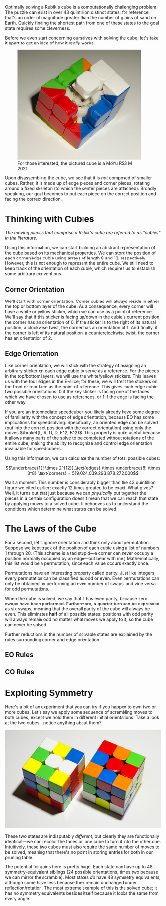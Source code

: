 Optimally solving a Rubik's cube is a computationally challenging problem. The puzzle can exist in over 43 quintillion distinct states; for reference, that's an order of magnitude greater than the number of grains of sand on Earth. Quickly finding the shortest path from one of these states to the goal state requires some cleverness.

Before we even start concerning ourselves with solving the cube, let's take it apart to get an idea of how it *really* works.

<figure style="max-width: 400px">
    <img src="disassembled.jpg" alt="partially disassembled cube">
    <figcaption>For those interested, the pictured cube is a MoYu RS3 M 2021.</figcaption>
</figure>

Upon disassembling the cube, we see that it is *not* composed of smaller cubes. Rather, it is made up of edge pieces and corner pieces, rotating around a fixed skeleton (to which the center pieces are attached). Broadly speaking, our goal becomes to put each piece on the 
correct position and facing the correct direction.

# Thinking with Cubies

*The moving pieces that comprise a Rubik's cube are referred to as "cubies" in the literature.*

Using this information, we can start building an abstract representation of the cube based on its mechanical properties. We can store the position of each corner/edge cubie using arrays of length 8 and 12, respectively. However, this is not enough to represent the entire cube. We still need to keep track of the orientation of each cubie, which requires us to establish some arbitrary conventions.

## Corner Orientation

We'll start with corner orientation. Corner cubies will always reside in either the top or bottom layer of the cube. As a consequence, every corner will have a white or yellow sticker, which we can use as a point of reference. We'll say that if this sticker is facing up/down in the cubie's current position, the corner has an orientation of $0$. If the sticker is to the right of its natural position, a clockwise twist, the corner has an orientation of $1$. And finally, if the corner is left of its natural position, a counterclockwise twist, the corner has an orientation of $2$.

## Edge Orientation

Like corner orientation, we will stick with the strategy of assigning an arbitrary sticker on each edge cubie to serve as a reference. For the pieces in the top/bottom layers, we will use the white/yellow stickers. This leaves us with the four edges in the E-slice; for these, we will treat the stickers on the front or rear face as the point of reference. This gives each edge cubie two possible orientations: $0$ if the key sticker is facing one of the faces which we have chosen to use as references, or $1$ if the edge is facing the other way.

If you are an intermediate speedcuber, you likely already have some degree of familiarity with the concept of edge orientation, because EO has some implications for speedsolving. Specifically, an oriented edge can be solved (put into the correct position with the correct orientation) using only the moves $\braket{L, R, U, D, F^2, B^2}$. This property is quite useful because it allows many parts of the solve to be completed without rotations of the entire cube, making the ability to recognize and control edge orientation invaluable for speedcubers.

Using this information, we can calculate the number of total possible cubes:

$$\underbrace{12! \times 2^{12}}_\text{edges} \times \underbrace{8! \times 3^8}_\text{corners} = 519,024,039,293,878,272,000$$

Wait a moment. This number is considerably bigger than the 43 quintillion figure we cited earlier; exactly 12 times greater, to be exact. What gives? Well, it turns out that just because we can *physically* put together the pieces in a certain configuration doesn't mean that we can reach that state by applying moves to a solved cube. It behooves us to understand the conditions which determine what states can be solved.

# The Laws of the Cube

For a second, let's ignore orientation and think only about permutation. Suppose we kept track of the position of each cubie using a list of numbers $1$ through $20$. (This scheme is a tad stupid&mdash;a corner can never occupy a position normally occupied by an edge&mdash;but bear with me.) Mathematically, this list would be a permutation, since each value occurs exactly once.

Permutations have an interesting property called parity. Just like integers, every permutation can be classified as odd or even. Even permutations can only be obtained by performing an even number of swaps, and vice versa for odd permutations.

When the cube is solved, we say that it has even parity, because zero swaps have been performed. Furthermore, a quarter turn can be expressed as six swaps, meaning that the overall parity of the cube will always be even. This eliminates **half** of all possible states: positions with odd parity will always remain odd no matter what moves we apply to it, so the cube can never be solved.

Further reductions in the number of solvable states are explained by the rules surrounding corner and edge orientation.

## EO Rules

## CO Rules

# Exploiting Symmetry

Here's a bit of an experiment that you can try if you happen to own two or more cubes. Let's say we apply some sequence of scrambling moves to both cubes, except we hold them in different initial orientations. Take a look at the two cubes&mdash;notice anything about them?

![picture of symmetric cubes](symmetry.jpg)

These two states are indisputably *different*, but clearly they are functionally identical&mdash;we can recolor the faces on one cube to turn it into the other one. Intuitively, these two cubes must also require the same number of moves to be solved, meaning that there's no point in storing entries for both in our pruning table.

The potential for gains here is pretty huge. Each state can have up to 48 symmetry-equivalent siblings (24 possible orientations, times two because we can mirror the scramble). Most states *do* have 48 symmetry equivalents, although some have less because they remain unchanged under reflection/rotation. The most extreme example of this is the solved cube; it has no symmetry equivalents besides itself because it looks the same from every angle.